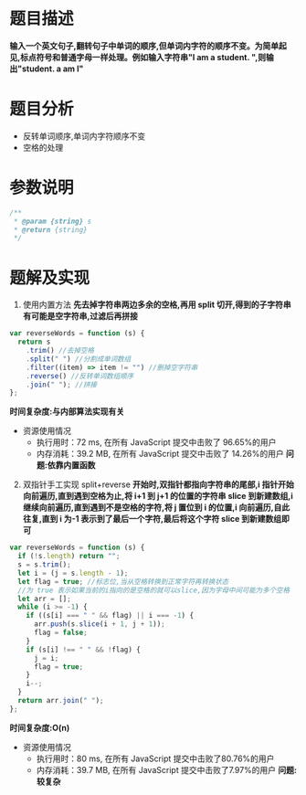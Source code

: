 # 题目描述

**输入一个英文句子,翻转句子中单词的顺序,但单词内字符的顺序不变。为简单起见,标点符号和普通字母一样处理。例如输入字符串"I am a student. ",则输出"student. a am I"**

# 题目分析

- 反转单词顺序,单词内字符顺序不变
- 空格的处理

# 参数说明

```js
/**
 * @param {string} s
 * @return {string}
 */
```

# 题解及实现

1. 使用内置方法
   **先去掉字符串两边多余的空格,再用 split 切开,得到的子字符串有可能是空字符串,过滤后再拼接**

```js
var reverseWords = function (s) {
  return s
    .trim() //去掉空格
    .split(" ") //分割成单词数组
    .filter((item) => item != "") //删掉空字符串
    .reverse() //反转单词数组顺序
    .join(" "); //拼接
};
```

**时间复杂度:与内部算法实现有关**

- 资源使用情况
  - 执行用时：72 ms, 在所有 JavaScript 提交中击败了 96.65%的用户
  - 内存消耗：39.2 MB, 在所有 JavaScript 提交中击败了 14.26%的用户
    **问题:依靠内置函数**

2. 双指针手工实现 split+reverse
   **开始时,双指针都指向字符串的尾部,i 指针开始向前遍历,直到遇到空格为止,将 i+1 到 j+1 的位置的字符串 slice 到新建数组,i 继续向前遍历,直到遇到不是空格的字符,将 j 置位到 i 的位置,i 向前遍历,自此往复,直到 i 为-1 表示到了最后一个字符,最后将这个字符 slice 到新建数组即可**

```js
var reverseWords = function (s) {
  if (!s.length) return "";
  s = s.trim();
  let i = (j = s.length - 1);
  let flag = true; //标志位,当从空格转换到正常字符再转换状态
  //为 true 表示如果当前的i指向的是空格的就可以slice,因为字母中间可能为多个空格
  let arr = [];
  while (i >= -1) {
    if ((s[i] === " " && flag) || i === -1) {
      arr.push(s.slice(i + 1, j + 1));
      flag = false;
    }
    if (s[i] !== " " && !flag) {
      j = i;
      flag = true;
    }
    i--;
  }
  return arr.join(" ");
};
```
**时间复杂度:O(n)**
- 资源使用情况
  + 执行用时：80 ms, 在所有 JavaScript 提交中击败了80.76%的用户
  + 内存消耗：39.7 MB, 在所有 JavaScript 提交中击败了7.97%的用户
  **问题:较复杂**